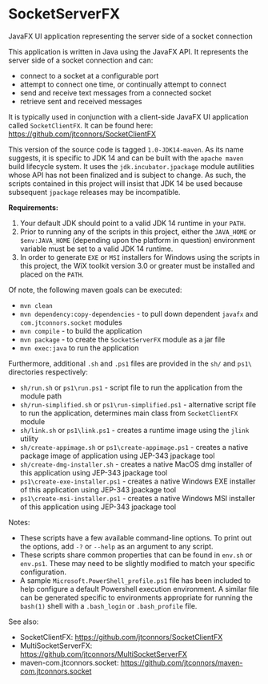 # SocketServerFX
JavaFX UI application representing the server side of a socket connection

This application is written in Java using the JavaFX API.  It represents the server side of a socket connection and can:

   - connect to a socket at a configurable port
   - attempt to connect one time, or continually attempt to connect
   - send and receive text messages from a connected socket
   - retrieve sent and received messages

It is typically used in conjunction with a client-side JavaFX UI application called ```SocketClientFX```.
It can be found here: https://github.com/jtconnors/SocketClientFX

This version of the source code is tagged ```1.0-JDK14-maven```.  As its name suggests, it is specific to JDK 14 and can be built with the ```apache maven``` build lifecycle system. It uses the ```jdk.incubator.jpackage``` module autilities whose API has not been finalized and is subject to change.  As such, the scripts contained in this project will insist that JDK 14 be used because subsequent ```jpackage``` releases may be incompatible.

**Requirements:**
1. Your default JDK should point to a valid JDK 14 runtime in your ```PATH```.
2. Prior to running any of the scripts in this project, either the ```JAVA_HOME``` or ```$env:JAVA_HOME``` (depending upon the platform in question) environment variable must be set to a valid JDK 14 runtime.
3.  In order to generate ```EXE``` or ```MSI``` installers for Windows using the scripts in this project, the WiX toolkit version 3.0 or greater must be installed and placed on the ```PATH```.

Of note, the following maven goals can be executed:

   - ```mvn clean```
   - ```mvn dependency:copy-dependencies``` - to pull down dependent ```javafx``` and ```com.jtconnors.socket``` modules
   - ```mvn compile``` - to build the application
   - ```mvn package``` - to create the ```SocketServerFX``` module as a jar file
   - ```mvn exec:java``` to run the application
   
Furthermore, additional ```.sh``` and ```.ps1``` files are provided in the ```sh/```
and ```ps1\``` directories respectively:
   - ```sh/run.sh``` or ```ps1\run.ps1``` - script file to run the application from the module path
   - ```sh/run-simplified.sh``` or ```ps1\run-simplified.ps1``` - alternative script file to run the application, determines main class from ```SocketClientFX``` module
   - ```sh/link.sh``` or ```ps1\link.ps1``` - creates a runtime image using the ```jlink``` utility
   - ```sh/create-appimage.sh``` or ```ps1\create-appimage.ps1``` - creates a native package image of application using JEP-343 jpackage tool
   - ```sh/create-dmg-installer.sh``` - creates a native MacOS dmg installer of this application using JEP-343 jpackage tool
   - ```ps1\create-exe-installer.ps1``` - creates a native Windows EXE installer of this application using JEP-343 jpackage tool
   - ```ps1\create-msi-installer.ps1``` - creates a native Windows MSI installer of this application using JEP-343 jpackage tool

Notes:
   - These scripts have a few available command-line options.  To print out
the options, add ```-?``` or ```--help``` as an argument to any script.
   - These scripts share common properties that can be found in ```env.sh``` or ```env.ps1```.  These may need to be slightly modified to match  your specific configuration.
   - A sample ```Microsoft.PowerShell_profile.ps1``` file has been included to help configure a default Powershell execution environment.  A similar file can be generated specific to environments appropriate for running the ```bash(1)``` shell with a ```.bash_login``` or ```.bash_profile``` file.

See also:

- SocketClientFX: https://github.com/jtconnors/SocketClientFX
- MultiSocketServerFX: https://github.com/jtconnors/MultiSocketServerFX
- maven-com.jtconnors.socket: https://github.com/jtconnors/maven-com.jtconnors.socket